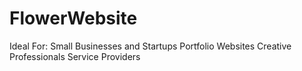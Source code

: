 # FlowerWebsite
Ideal For:  Small Businesses and Startups Portfolio Websites Creative Professionals Service Providers
